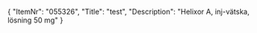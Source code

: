 {
  "ItemNr": "055326",
  "Title": "test",
  "Description": "Helixor A, inj-vätska, lösning 50 mg"
}